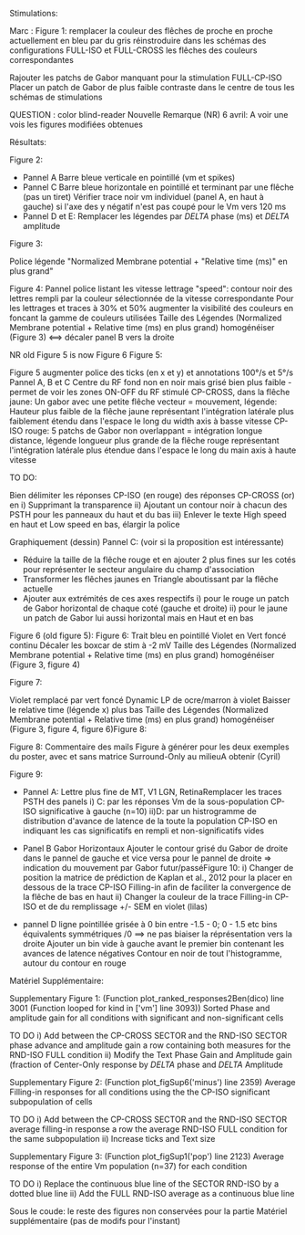 Stimulations:

Marc : Figure 1:
remplacer la couleur des flêches de proche en proche actuellement en bleu par du gris
réinstroduire dans les schémas des configurations FULL-ISO et FULL-CROSS les flêches des couleurs correspondantes

Rajouter les patchs de Gabor manquant pour la stimulation FULL-CP-ISO
Placer un patch de Gabor de plus faible contraste dans le centre de tous les schémas de stimulations

QUESTION : color blind-reader
Nouvelle Remarque (NR) 6 avril: A voir une vois les figures modifiées obtenues

Résultats:

Figure 2:

- Pannel A
  Barre bleue verticale en pointillé (vm et spikes)
- Pannel C
  Barre bleue horizontale en pointillé et terminant par une flêche (pas un tiret)
  Vérifier trace noir vm individuel (panel A, en haut à gauche) si l'axe des y négatif n'est pas coupé pour le Vm vers 120 ms
- Pannel D et E:
  Remplacer les légendes par $DELTA$ phase (ms) et $DELTA$ amplitude

Figure 3: 

Police légende "Normalized Membrane potential + "Relative time (ms)" en plus grand"

Figure 4:
Pannel police listant les vitesse lettrage "speed": contour noir des lettres rempli par la couleur sélectionnée de la vitesse correspondante
Pour les lettrages et traces à 30% et 50% augmenter la visibilité des couleurs en foncant la gamme de couleurs utilisées
Taille des Légendes (Normalized Membrane potential + Relative time (ms) en plus grand) homogénéiser (Figure 3) <==> décaler panel B vers la droite

NR old Figure 5 is now Figure 6
Figure 5:

Figure 5
augmenter police des ticks (en x et y) et annotations 100°/s et 5°/s
Pannel A, B et C
Centre du RF fond non en noir mais grisé bien plus faible - permet de voir les zones ON-OFF du RF stimulé 
CP-CROSS, dans la flêche jaune: Un gabor avec une petite flêche vecteur = mouvement, légende: Hauteur plus faible de la flêche jaune représentant l'intégration latérale plus faiblement étendu dans l'espace le long du width axis à basse vitesse
CP-ISO rouge: 5 patchs de Gabor non overlappant = intégration longue distance, légende longueur plus grande de la flêche rouge représentant l'intégration latérale plus étendue dans l'espace le long du main axis à haute vitesse

TO DO:
	
Bien délimiter les réponses CP-ISO (en rouge) des réponses CP-CROSS (or) en 
i)  Supprimant la transparence
ii) Ajoutant un contour noir à chacun des PSTH pour les panneaux du haut et du bas
iii) Enlever le texte High speed en haut et Low speed en bas, élargir la police

Graphiquement (dessin)
Pannel C: (voir si la proposition est intéressante)

 - Réduire la taille de la flêche rouge et en ajouter 2 plus fines sur les cotés pour représenter le secteur angulaire du champ d'association
 - Transformer les flêches jaunes en Triangle aboutissant par la flêche actuelle 
 - Ajouter aux extrémités de ces axes respectifs 
	i) pour le rouge un patch de Gabor horizontal de chaque coté (gauche et droite)
	ii) pour le jaune un patch de Gabor lui aussi horizontal mais en Haut et en bas 

Figure 6 (old figure 5):
Figure 6:
Trait bleu en pointillé
Violet en Vert foncé continu
Décaler les boxcar de stim à -2 mV
Taille des Légendes (Normalized Membrane potential + Relative time (ms) en plus grand) homogénéiser (Figure 3, figure 4)

Figure 7:

Violet remplacé par vert foncé
Dynamic LP de ocre/marron à violet
Baisser le relative time (légende x) plus bas
Taille des Légendes (Normalized Membrane potential + Relative time (ms) en plus grand) homogénéiser (Figure 3, figure 4, figure 6)Figure 8:

Figure 8:
Commentaire des mails
Figure à générer pour les deux exemples du poster, avec et sans matrice Surround-Only au milieuA obtenir (Cyril)

Figure 9:

- Pannel A:
  Lettre plus fine de MT, V1 LGN, RetinaRemplacer les traces PSTH des panels 
  i) C: par les réponses Vm de la sous-population CP-ISO significative à gauche (n=10)
  ii)D: par un histrogramme de distribution d'avance de latence de la toute la population CP-ISO en indiquant les cas significatifs en rempli et non-significatifs vides

- Panel B
  Gabor Horizontaux
  Ajouter le contour grisé du Gabor de droite dans le pannel de gauche et vice versa pour le pannel de droite => indication du mouvement  par Gabor futur/passéFigure 10:
  i) Changer de position la matrice de prédiction de Kaplan et al., 2012 pour la placer en dessous de la trace CP-ISO Filling-in
     afin de faciliter la convergence de la flêche de bas en haut 
  ii) Changer la couleur de la trace Filling-in CP-ISO et de du remplissage +/- SEM en violet (lilas)

- pannel D
  ligne pointillée grisée à 0
  bin entre -1.5 - 0; 0 - 1.5 etc
  bins équivalents symmétriques /0  ==> ne pas biaiser la réprésentation vers la droite
  Ajouter un bin vide à gauche avant le premier bin contenant les avances de latence négatives 
  Contour en noir de tout l'histogramme, autour du contour en rouge 



Matériel Supplémentaire:

Supplementary Figure 1: (Function plot_ranked_responses2Ben(dico) line  3001 (Function looped for kind in ['vm'] line 3093))
Sorted Phase and amplitude gain for all conditions with significant and non-significant cells

TO DO 
	i)  Add between the CP-CROSS SECTOR and the RND-ISO SECTOR phase advance and amplitude gain a row containing both measures for the RND-ISO FULL condition
	ii) Modify the Text Phase Gain and Amplitude gain (fraction of Center-Only response by $DELTA$ phase and $DELTA$ Amplitude 

Supplementary Figure 2: (Function plot_figSup6('minus') line 2359) 
Average Filling-in responses for all conditions using the the CP-ISO significant subpopulation of cells

TO DO
	i) Add between the CP-CROSS SECTOR and the RND-ISO SECTOR average filling-in response a row the average RND-ISO FULL condition for the same subpopulation 
	ii) Increase ticks and Text size	

Supplementary Figure 3: (Function plot_figSup1('pop') line 2123)
Average response of the entire Vm population (n=37) for each condition 

TO DO
	i) Replace the continuous blue line of the SECTOR RND-ISO by a dotted blue line
	ii) Add the FULL RND-ISO average as a continuous blue line



Sous le coude:
le reste des figures non conservées pour la partie Matériel supplémentaire (pas de modifs pour l'instant)

